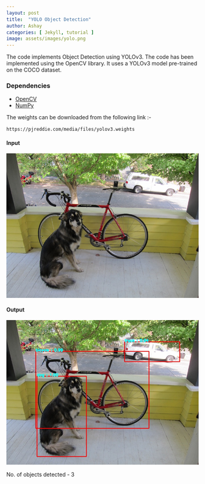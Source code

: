 ```yaml
---
layout: post
title:  "YOLO Object Detection"
author: Ashay
categories: [ Jekyll, tutorial ]
image: assets/images/yolo.png
---
```


The code implements Object Detection using YOLOv3. The code has been implemented using the OpenCV library.
It uses a YOLOv3 model pre-trained on the COCO dataset.

### Dependencies

<ul>
    <li>
        <a href="https://opencv.org/" >OpenCV</a>
    </li>
    <li>
        <a href="https://numpy.org/" >NumPy</a>
    </li>
</ul>

The weights can be downloaded from the following link :-
```
https://pjreddie.com/media/files/yolov3.weights
```

#### Input 

![Dog](/assets/images/input.jpg)

#### Output

![Output](/assets/images/test.jpg)

No. of objects detected - 3 <br>
